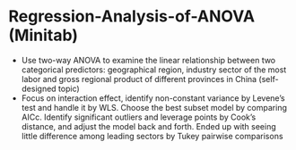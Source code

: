 # Regression-Analysis-of-ANOVA (Minitab)
-	Use two-way ANOVA to examine the linear relationship between two categorical predictors: geographical region, industry sector of the most labor and gross regional product of different provinces in China (self-designed topic)
-	Focus on interaction effect, identify non-constant variance by Levene’s test and handle it by WLS. Choose the best subset model by comparing AICc. Identify significant outliers and leverage points by Cook’s distance, and adjust the model back and forth. Ended up with seeing little difference among leading sectors by Tukey pairwise comparisons
